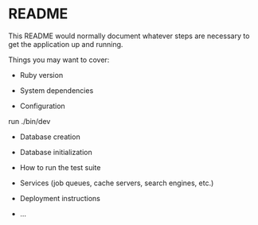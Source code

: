 # README

This README would normally document whatever steps are necessary to get the
application up and running.

Things you may want to cover:

* Ruby version

* System dependencies

* Configuration

run ./bin/dev
* Database creation

* Database initialization

* How to run the test suite

* Services (job queues, cache servers, search engines, etc.)

* Deployment instructions

* ...
